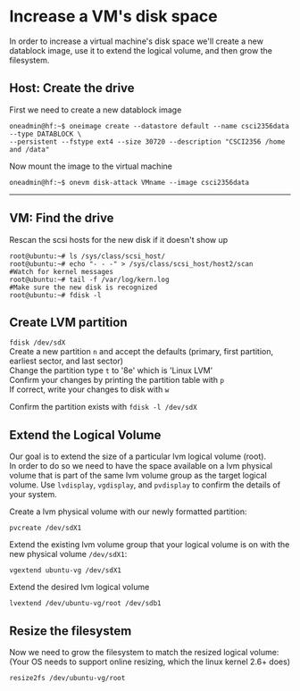 # Increase a VM's disk space

In order to increase a virtual machine's disk space we'll create a new datablock image,
use it to extend the logical volume, and then grow the filesystem.


## Host: Create the drive

First we need to create a new datablock image
```
oneadmin@hf:~$ oneimage create --datastore default --name csci2356data --type DATABLOCK \ 
--persistent --fstype ext4 --size 30720 --description "CSCI2356 /home and /data"
```

Now mount the image to the virtual machine
```
oneadmin@hf:~$ onevm disk-attack VMname --image csci2356data
```

---


## VM: Find the drive

Rescan the scsi hosts for the new disk if it doesn't show up
```
root@ubuntu:~# ls /sys/class/scsi_host/
root@ubuntu:~# echo "- - -" > /sys/class/scsi_host/host2/scan
#Watch for kernel messages
root@ubuntu:~# tail -f /var/log/kern.log
#Make sure the new disk is recognized
root@ubuntu:~# fdisk -l
```

## Create LVM partition

`fdisk /dev/sdX`  
Create a new partition `n` and accept the defaults (primary, first partition, earliest sector, and last sector)  
Change the partition type `t` to '8e' which is 'Linux LVM'  
Confirm your changes by printing the partition table with `p`  
If correct, write your changes to disk with `w`  

Confirm the partition exists with `fdisk -l /dev/sdX`  


## Extend the Logical Volume

Our goal is to extend the size of a particular lvm logical volume (root).  
In order to do so we need to have the space available on a lvm physical volume that is part of the
same lvm volume group as the target logical volume.
Use `lvdisplay`, `vgdisplay`, and `pvdisplay` to confirm the details of your system.  

Create a lvm physical volume with our newly formatted partition:  
```
pvcreate /dev/sdX1
```

Extend the existing lvm volume group that your logical volume is on with the new physical volume `/dev/sdX1`:  
```
vgextend ubuntu-vg /dev/sdX1
```

Extend the desired lvm logical volume
```
lvextend /dev/ubuntu-vg/root /dev/sdb1
```


## Resize the filesystem

Now we need to grow the filesystem to match the resized logical volume:  
(Your OS needs to support online resizing, which the linux kernel 2.6+ does)
```
resize2fs /dev/ubuntu-vg/root
```

